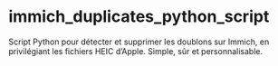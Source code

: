 # immich_duplicates_python_script
Script Python pour détecter et supprimer les doublons sur Immich, en privilégiant les fichiers HEIC d’Apple. Simple, sûr et personnalisable.
